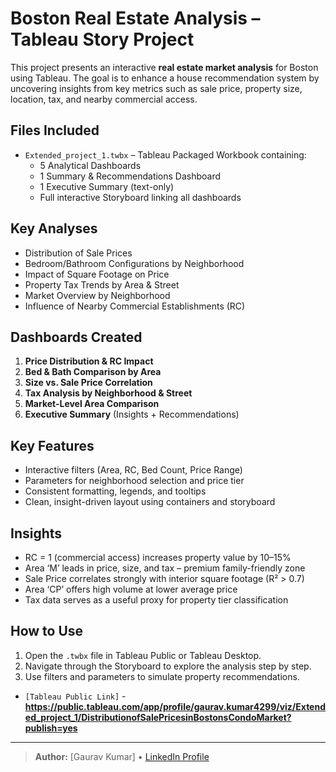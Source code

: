 # Boston Real Estate Analysis – Tableau Story Project

This project presents an interactive **real estate market analysis** for Boston using Tableau. The goal is to enhance a house recommendation system by uncovering insights from key metrics such as sale price, property size, location, tax, and nearby commercial access.

## Files Included

- `Extended_project_1.twbx` – Tableau Packaged Workbook containing:
  - 5 Analytical Dashboards
  - 1 Summary & Recommendations Dashboard
  - 1 Executive Summary (text-only)
  - Full interactive Storyboard linking all dashboards

## Key Analyses

- Distribution of Sale Prices
- Bedroom/Bathroom Configurations by Neighborhood
- Impact of Square Footage on Price
- Property Tax Trends by Area & Street
- Market Overview by Neighborhood
- Influence of Nearby Commercial Establishments (RC)

## Dashboards Created

1. **Price Distribution & RC Impact**
2. **Bed & Bath Comparison by Area**
3. **Size vs. Sale Price Correlation**
4. **Tax Analysis by Neighborhood & Street**
5. **Market-Level Area Comparison**
6. **Executive Summary** (Insights + Recommendations)

## Key Features

- Interactive filters (Area, RC, Bed Count, Price Range)
- Parameters for neighborhood selection and price tier
- Consistent formatting, legends, and tooltips
- Clean, insight-driven layout using containers and storyboard

## Insights

- RC = 1 (commercial access) increases property value by 10–15%
- Area ‘M’ leads in price, size, and tax – premium family-friendly zone
- Sale Price correlates strongly with interior square footage (R² > 0.7)
- Area ‘CP’ offers high volume at lower average price
- Tax data serves as a useful proxy for property tier classification

## How to Use

1. Open the `.twbx` file in Tableau Public or Tableau Desktop.
2. Navigate through the Storyboard to explore the analysis step by step.
3. Use filters and parameters to simulate property recommendations.

- `[Tableau Public Link]` - **https://public.tableau.com/app/profile/gaurav.kumar4299/viz/Extended_project_1/DistributionofSalePricesinBostonsCondoMarket?publish=yes**
---
  
> **Author:** [Gaurav Kumar] • [LinkedIn Profile](https://www.linkedin.com/in/gaurav-kumar-rd/)

